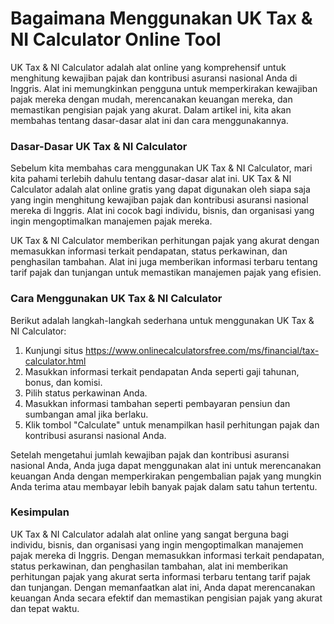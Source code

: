 Bagaimana Menggunakan UK Tax &amp; NI Calculator Online Tool
============================================================

UK Tax &amp; NI Calculator adalah alat online yang komprehensif untuk menghitung kewajiban pajak dan kontribusi asuransi nasional Anda di Inggris. Alat ini memungkinkan pengguna untuk memperkirakan kewajiban pajak mereka dengan mudah, merencanakan keuangan mereka, dan memastikan pengisian pajak yang akurat. Dalam artikel ini, kita akan membahas tentang dasar-dasar alat ini dan cara menggunakannya.

### Dasar-Dasar UK Tax &amp; NI Calculator

Sebelum kita membahas cara menggunakan UK Tax &amp; NI Calculator, mari kita pahami terlebih dahulu tentang dasar-dasar alat ini. UK Tax &amp; NI Calculator adalah alat online gratis yang dapat digunakan oleh siapa saja yang ingin menghitung kewajiban pajak dan kontribusi asuransi nasional mereka di Inggris. Alat ini cocok bagi individu, bisnis, dan organisasi yang ingin mengoptimalkan manajemen pajak mereka.

UK Tax &amp; NI Calculator memberikan perhitungan pajak yang akurat dengan memasukkan informasi terkait pendapatan, status perkawinan, dan penghasilan tambahan. Alat ini juga memberikan informasi terbaru tentang tarif pajak dan tunjangan untuk memastikan manajemen pajak yang efisien.

### Cara Menggunakan UK Tax &amp; NI Calculator

Berikut adalah langkah-langkah sederhana untuk menggunakan UK Tax &amp; NI Calculator:

1. Kunjungi situs <https://www.onlinecalculatorsfree.com/ms/financial/tax-calculator.html>
2. Masukkan informasi terkait pendapatan Anda seperti gaji tahunan, bonus, dan komisi.
3. Pilih status perkawinan Anda.
4. Masukkan informasi tambahan seperti pembayaran pensiun dan sumbangan amal jika berlaku.
5. Klik tombol "Calculate" untuk menampilkan hasil perhitungan pajak dan kontribusi asuransi nasional Anda.

Setelah mengetahui jumlah kewajiban pajak dan kontribusi asuransi nasional Anda, Anda juga dapat menggunakan alat ini untuk merencanakan keuangan Anda dengan memperkirakan pengembalian pajak yang mungkin Anda terima atau membayar lebih banyak pajak dalam satu tahun tertentu.

### Kesimpulan

UK Tax &amp; NI Calculator adalah alat online yang sangat berguna bagi individu, bisnis, dan organisasi yang ingin mengoptimalkan manajemen pajak mereka di Inggris. Dengan memasukkan informasi terkait pendapatan, status perkawinan, dan penghasilan tambahan, alat ini memberikan perhitungan pajak yang akurat serta informasi terbaru tentang tarif pajak dan tunjangan. Dengan memanfaatkan alat ini, Anda dapat merencanakan keuangan Anda secara efektif dan memastikan pengisian pajak yang akurat dan tepat waktu.